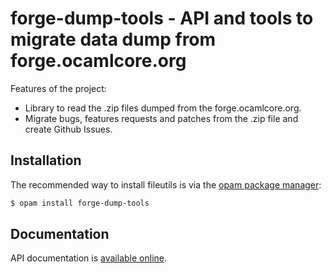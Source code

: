 forge-dump-tools - API and tools to migrate data dump from forge.ocamlcore.org
=============================================================================

Features of the project:

* Library to read the .zip files dumped from the forge.ocamlcore.org.
* Migrate bugs, features requests and patches from the .zip file and create
  Github Issues.

<!-- TODO: add a link to website/announce for the dump. -->

[opam]: https://opam.ocaml.org

Installation
------------

The recommended way to install fileutils is via the [opam package manager][opam]:

```sh
$ opam install forge-dump-tools
```

Documentation
-------------

API documentation is
[available online](https://gildor478.github.io/forge-dump-tools).
